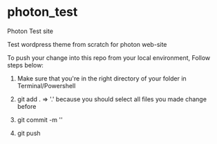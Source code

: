 # photon_test
Photon Test site

Test wordpress theme from scratch for photon web-site

To push your change into this repo from your local environment, Follow steps below: 

1. Make sure that you're in the right directory of your folder in Terminal/Powershell

2. git add .  => '.' because you should select all files you made change before

3. git commit -m '<Your messsage>'

4. git push
